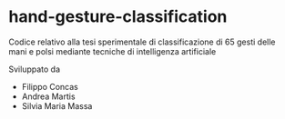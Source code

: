 # hand-gesture-classification

Codice relativo alla tesi sperimentale di classificazione di 65 gesti delle mani e polsi mediante tecniche di intelligenza artificiale

Sviluppato da
- Filippo Concas
- Andrea Martis
- Silvia Maria Massa
